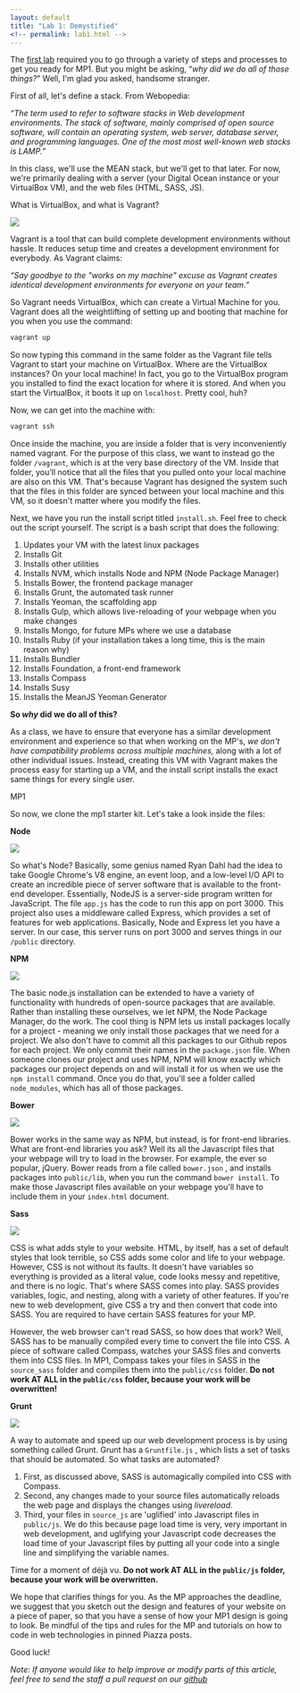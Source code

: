 ```yaml
---
layout: default
title: "Lab 1: Demystified"
<!-- permalink: lab1.html -->
---
```


The [first lab](https://uiuc-web-programming.github.io/fa2016/Lab-1) required you to go through a variety of steps and processes to get you ready for MP1. But you might be asking, “_why did we do all of those things?_” Well, I'm glad you asked, handsome stranger.

First of all, let's define a stack. From Webopedia:

*“The term used to refer to software stacks in Web development environments. The stack of software, mainly comprised of open source software, will contain an operating system, web server, database server, and programming languages. One of the most most well-known web stacks is LAMP.”*

In this class, we'll use the MEAN stack, but we'll get to that later. For now, we're primarily dealing with a server (your Digital Ocean instance or your VirtualBox VM), and the web files (HTML, SASS, JS).

<span class="section-heading">What is VirtualBox, and what is Vagrant?</span>

<img src="https://upload.wikimedia.org/wikipedia/commons/8/87/Vagrant.png" class="demystified-images">

Vagrant is a tool that can build complete development environments without hassle. It reduces setup time and creates a development environment for everybody. As Vagrant claims:

*“Say goodbye to the "works on my machine" excuse as Vagrant creates identical development environments for everyone on your team.”*

So Vagrant needs VirtualBox, which can create a Virtual Machine for you. Vagrant does all the weightlifting of setting up and booting that machine for you when you use the command:

```bash
vagrant up
```


So now typing this command in the same folder as the Vagrant file tells Vagrant to start your machine on VirtualBox. Where are the VirtualBox instances? On your local machine! In fact, you go to the VirtualBox program you installed to find the exact location for where it is stored. And when you start the VirtualBox, it boots it up on ```localhost```. Pretty cool, huh?

Now, we can get into the machine with:

```bash
vagrant ssh
```


Once inside the machine, you are inside a folder that is very inconveniently named vagrant. For the purpose of this class, we want to instead go the folder ```/vagrant```, which is at the very base directory of the VM. Inside that folder, you'll notice that all the files that you pulled onto your local machine are also on this VM. That's because Vagrant has designed the system such that the files in this folder are synced between your local machine and this VM, so it doesn't matter where you modify the files.

Next, we have you run the install script titled ```install.sh```. Feel free to check out the script yourself. The script is a bash script that does the following:

1. Updates your VM with the latest linux packages
2. Installs Git
3. Installs other utilities
4. Installs NVM, which installs Node and NPM (Node Package Manager)
5. Installs Bower, the frontend package manager
6. Installs Grunt, the automated task runner
7. Installs Yeoman, the scaffolding app
8. Installs Gulp, which allows live-reloading of your webpage when you make changes
9. Installs Mongo, for future MPs where we use a database
10. Installs Ruby (if your installation takes a long time, this is the main reason why)
11. Installs Bundler
12. Installs Foundation, a front-end framework
13. Installs Compass
14. Installs Susy
15. Installs the MeanJS Yeoman Generator

**So *why* did we do all of this?**

As a class, we have to ensure that everyone has a similar development environment and experience so that when working on the MP's, _we don't have compatibility problems across multiple machines,_ along with a lot of other individual issues. Instead, creating this VM with Vagrant makes the process easy for starting up a VM, and the install script installs the exact same things for every single user.

<span class="section-heading">MP1</span>

So now, we clone the mp1 starter kit. Let's take a look inside the files:

**Node**

<img src="http://dab1nmslvvntp.cloudfront.net/wp-content/uploads/2015/07/1436439824nodejs-logo.png" class="demystified-images">

So what's Node? Basically, some genius named Ryan Dahl had the idea to take Google Chrome's V8 engine, an event loop, and a low-level I/O API to create an incredible piece of server software that is available to the front-end developer. Essentially, NodeJS is a server-side program written for JavaScript. The file ```app.js``` has the code to run this app on port 3000. This project also uses a middleware called Express, which provides a set of features for web applications. Basically, Node and Express let you have a server. In our case, this server runs on port 3000 and serves things in our ```/public``` directory.

**NPM**

<img src="https://www.npmjs.com/static/images/npm-logo.svg" class="demystified-images">

The basic node.js installation can be extended to have a variety of functionality with hundreds of open-source packages that are available. Rather than installing these ourselves, we let NPM, the Node Package Manager, do the work. The cool thing is NPM lets us install packages locally for a project - meaning we only install those packages that we need for a project. We also don't have to commit all this packages to our Github repos for each project. We only commit their names in the ```package.json``` file. When someone clones our project and uses NPM, NPM will know exactly which packages our project depends on and will install it for us when we use the  ```npm install```  command. Once you do that, you'll see a folder called ```node_modules```, which has all of those packages.

**Bower**

<img src="http://bower.io/img/bower-logo.png" class="demystified-images">

Bower works in the same way as NPM, but instead, is for front-end libraries. What are front-end libraries you ask? Well its all the Javascript files that your webpage will try to load in the browser. For example, the ever so popular, jQuery. Bower reads from a file called ```bower.json``` , and installs packages into ```public/lib```, when you run the command ```bower install```.  To make those Javascript files available on your webpage you'll have to include them in your ```index.html``` document.

**Sass**

<img src="http://sass-lang.com/assets/img/styleguide/color-1c4aab2b.png" class="demystified-images">

CSS is what adds style to your website. HTML, by itself, has a set of default styles that look terrible, so CSS adds some color and life to your webpage. However, CSS is not without its faults. It doesn't have variables so everything is provided as a literal value, code looks messy and repetitive, and there is no logic.  That's where SASS comes into play. SASS provides variables, logic, and nesting, along with a variety of other features. If you're new to web development, give CSS a try and then convert that code into SASS. You are required to have certain SASS features for your MP.

However, the web browser can't read SASS, so how does that work? Well, SASS has to be manually compiled every time to convert the file into CSS. A piece of software called Compass, watches your SASS files and converts them into CSS files. In MP1, Compass takes your files in SASS in the ```source_sass``` folder and compiles them into the ```public/css``` folder. **Do not work AT ALL in the ```public/css``` folder, because your work will be overwritten!**

**Grunt**

<img src="http://www.dancourse.co.uk/wp-content/uploads/2014/03/grunt-logo.png" class="demystified-images">

A way to automate and speed up our web development process is by using something called Grunt. Grunt has a ```Gruntfile.js``` , which lists a set of tasks that should be automated. So what tasks are automated?

1. First, as discussed above, SASS is automagically compiled into CSS with Compass.
2. Second, any changes made to your source files automatically reloads the web page and displays the changes using *livereload*.
3. Third, your files in ```source_js``` are 'uglified' into Javascript files in ```public/js```. We do this because page load time is very, very important in web development, and uglifying your Javascript code decreases the load time of your Javascript files by putting all your code into a single line and simplifying the variable names.

Time for a moment of déjà vu. **Do not work AT ALL in the ```public/js``` folder, because your work will be overwritten.**

We hope that clarifies things for you. As the MP approaches the deadline, we suggest that you sketch out the design and features of your website on a piece of paper, so that you have a sense of how your MP1 design is going to look. Be mindful of the tips and rules for the MP and tutorials on how to code in web technologies in pinned Piazza posts.

Good luck!

*Note: If anyone would like to help improve or modify parts of this article, feel free to send the staff a pull request on our [github](https://github.com/uiuc-web-programming/sp2016)*
